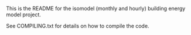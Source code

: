 This is the README for the isomodel (monthly and hourly) building energy model project. 

See COMPILING.txt for details on how to compile the code.